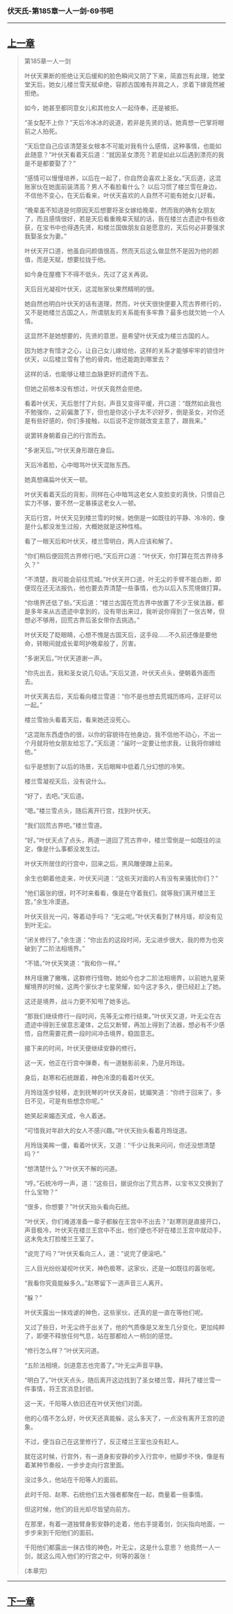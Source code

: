 ### 伏天氏-第185章一人一剑-69书吧

--------
[上一章](./f679e6f758abf5139585ac90f531aaa0.md)
--------


>
>
>
>第185章一人一剑
>
>叶伏天果断的拒绝让天后缓和的脸色瞬间又阴了下来，简直岂有此理，她堂堂天后，她女儿楼兰雪天赋卓绝，容颜古国难有并肩之人，求着下嫁竟然被拒绝。
>
>如今，她甚至都同意女儿和其他女人一起侍奉，还是被拒。
>
>“圣女配不上你？”天后冷冰冰的说道，若非是先贤的话，她真想一巴掌将眼前之人拍死。
>
>“天后您自己应该清楚圣女根本不可能对我有什么感情，这种事情，也能如此随意？”叶伏天看着天后道：“就因圣女漂亮？若是如此以后遇到漂亮的我是不是都要娶了？”
>
>“感情可以慢慢培养，以后在一起了，你自然会喜欢上圣女。”天后道，这混账家伙在她面前装清高？男人不看脸看什么？
>以后习惯了楼兰雪在身边，不信他不变心，在天后看来，叶伏天喜欢的人自然不可能有她女儿好看。
>
>“晚辈虽不知道是何原因天后想要将圣女嫁给晚辈，然而我的确有女朋友了，而且感情很好，若是天后看重晚辈天赋的话，我在楼兰古遗迹中有些收获，在宝书中也得遇先贤，和楼兰国做朋友自是愿意的，天后何必非要强求我娶圣女为妻。”
>
>叶伏天开口道，他虽自问颜值很高，然而天后这么做显然不是因为他的颜值，而是天赋，想要拉拢于他。
>
>如今身在屋檐下不得不低头，先过了这关再说。
>
>天后目光凝视叶伏天，这混账家伙果然精明的很。
>
>她自然也明白叶伏天的话有道理，然而，叶伏天很快便要入荒古界修行的，又不是她楼兰古国之人，所谓朋友的关系能有多牢靠？最多也就欠她一个人情。
>
>这显然不是她想要的，先贤的意思，是希望叶伏天成为楼兰古国的人。
>
>因为她才有惜才之心，让自己女儿嫁给他，这样的关系才能够牢牢的锁住叶伏天，以后楼兰雪有了他的骨肉，他还能跑到哪里去？
>
>这样的话，也能够让楼兰血脉更好的遗传下去。
>
>但她之前根本没有想过，叶伏天竟然会拒绝。
>
>看着叶伏天，天后思忖了片刻，声音又变得平缓，开口道：“既然如此我也不勉强你，之前偏激了下，但也是你这小子太不识好歹，倒是圣女，对你还是有些好感的，你们多接触，以后说不定你就改变主意了，跟我来。”
>
>说罢转身朝着自己的行宫而去。
>
>“多谢天后。”叶伏天身形跟在身后。
>
>天后冷着脸，心中暗骂叶伏天混账东西。
>
>她真想痛扁叶伏天一顿。
>
>叶伏天看着天后的背影，同样在心中暗骂这老女人变脸变的真快，只恨自己实力不够，要不然一定暴揍这老女人一顿。
>
>天后行宫，叶伏天见到楼兰雪的时候，她倒是一如既往的平静、冷冷的，像是什么都没发生过般，大概她就是这种性格。
>
>看了一眼天后和叶伏天，楼兰雪明白，两人应该和解了。
>
>“你们稍后便回荒古界修行吧。”天后开口道：“叶伏天，你打算在荒古界待多久？”
>
>“不清楚，我可能会前往荒城。”叶伏天开口道，叶无尘的手臂不能白断，即便现在还无法报仇，他也要去弄清楚一些事情，也为以后入东荒境做打算。
>
>“你境界还低了些。”天后道：“楼兰古国在荒古界中放置了不少王侯法器，都是多年来从古遗迹中拿到的，没有带出来过，我听说你得到了一张古琴，但想必不够用，回荒古界后圣女带你去挑选。”
>
>叶伏天眨了眨眼睛，心想不愧是古国天后，这手段……不久前还像是要他命，转眼间就成长辈呵护晚辈般了，厉害。
>
>“多谢天后。”叶伏天道谢一声。
>
>“你先出去，我和圣女说几句话。”天后又道，叶伏天点头，便朝着外面而去。
>
>叶伏天离去后，天后看向楼兰雪道：“你不是也想去荒城历练吗，正好可以一起。”
>
>楼兰雪抬头看着天后，看来她还没死心。
>
>“这混账东西虚伪的很，以你的容貌待在他身边，我不信他不动心，不出一个月就将他女朋友给忘了。”天后道：“届时一定要让他求我，让我将你嫁给他。”
>
>似乎是想到了以后的场景，天后眼眸中低着几分幻想的冷笑。
>
>楼兰雪凝视天后，没有说什么。
>
>“好了，去吧。”天后道。
>
>“嗯。”楼兰雪点头，随后离开行宫，找到叶伏天。
>
>“我们回荒古界吧。”楼兰雪道。
>
>“好。”叶伏天点了点头，两道一道回了荒古界中，楼兰雪倒是一如既往的淡定，像是什么事都没发生过。
>
>叶伏天所居住的行宫中，回来之后，黑风雕便蹭上前来。
>
>余生也朝着他走来，叶伏天问道：“这些天对面的人有没有来骚扰你们？”
>
>“他们嚣张的很，时不时来看看，像是在守着我们，就等我们离开楼兰王宫。”余生冷漠道。
>
>叶伏天目光一闪，等着动手吗？
>“无尘呢。”叶伏天看到了林月瑶，却没有见到叶无尘。
>
>“闭关修行了。”余生道：“你出去的这段时间，无尘进步很大，我的修为也突破到了二阶法相境界。”
>
>“不错。”叶伏天笑道：“我和你一样。”
>
>林月瑶撇了撇嘴，这群修行怪物，她如今也才二阶法相境界，以前她九星荣耀境界的时候，这两个家伙才七星荣耀，如今这才多久，便已经赶上了她。
>
>这还是境界，战斗力更不知甩了她多远。
>
>“那我们继续修行一段时间，先等无尘修行结束。”叶伏天又道，叶无尘在古遗迹中得到王侯意志灌体，之后又断臂，再加上得到了法器，想必有不少感悟，自然需要花费一段时间冲击境界，稳固意志。
>
>接下来的时间，叶伏天便继续安静的修行。
>
>这一天，他正在行宫中弹奏，有一道魅影前来，乃是月玲珑。
>
>身后，赵寒和石统跟着，神色冷漠的看着叶伏天。
>
>月玲珑莲步轻移，走到抚琴的叶伏天身前，妩媚笑道：“你终于回来了，多日不见，可是有些想念你呢。”
>
>她笑起来媚态天成，令人着迷。
>
>“可惜我对年龄大的女人不感兴趣。”叶伏天抬头看着月玲珑道。
>
>月玲珑美眸一僵，看着叶伏天，又道：“千少让我来问问，你还没想清楚吗？”
>
>“想清楚什么？”叶伏天不解的问道。
>
>“哼。”石统冷哼一声，道：“这些日，据说你出了荒古界，以宝书又交换到了什么宝物？”
>
>“很多，你想要？”叶伏天抬头看向石统。
>
>“叶伏天，你们难道准备一辈子都躲在王宫中不出去？”赵寒则是直接开口，声音极冷，叶伏天在楼兰王宫中不出，他们便也不好在楼兰王宫中就动手，这未免太打脸楼兰王室了。
>
>“说完了吗？”叶伏天看向三人，道：“说完了便滚吧。”
>
>三人目光纷纷凝视叶伏天，神色极寒，这家伙，还是一如既往的嚣张呢。
>
>“我看你究竟能躲多久。”赵寒留下一道声音三人离开。
>
>“躲？”
>
>叶伏天露出一抹戏谑的神色，这些家伙，还真的是一直在等他们呢。
>
>又过了些日，叶无尘终于出关了，他的气质像是又发生几分变化，更加纯粹了，即便不释放任何气息，站在那都给人一柄剑的感觉。
>
>“修行怎么样？”叶伏天问道。
>
>“五阶法相境，剑道意志也完善了。”叶无尘声音平静。
>
>“明白了。”叶伏天点头，随后离开这边找到了圣女楼兰雪，拜托了楼兰雪一件事情，将王宫消息封锁。
>
>这一天，千阳等人依旧还在叶伏天他们对面。
>
>他的心情不怎么好，叶伏天还真能躲，这么多天了，一点没有离开王宫的迹象。
>
>不过，便当自己在这里修行了，反正楼兰王室也没有赶人。
>
>就在这时候，行宫外，有一道身影安静的步入行宫中，他脚步不快，像是有着某种节奏般，一步步走向行宫里面。
>
>没过多久，他站在千阳等人的面前。
>
>此时千阳、赵寒、石统他们五大强者都聚在一起，商量着一些事情。
>
>但这时候，他们的目光却尽皆望向前方。
>
>在那里，有着一道独臂身影安静的走着，他右手提着剑，剑尖指向地面，一步步来到千阳他们的面前。
>
>千阳他们都露出一抹古怪的神色，叶无尘，这是什么意思？
>他竟然一人一剑，就这么闯入他们的行宫之中，何等的嚣张！
>
>(本章完)
>
>

--------
[下一章](./016ed2ae27c76c73b34da1dbe47b7a7b.md)
--------
